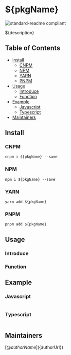 # ${pkgName}

![standard-readme compliant](https://img.shields.io/badge/typescript-v4.5.2-green.svg?style=flat-square)

${description}

## Table of Contents

- [Install](#install)
  - [CNPM](#cnpm)
  - [NPM](#npm)
  - [YARN](#yarn)
  - [PNPM](#pnpm)
- [Usage](#usage)
  - [Introduce](#introduce)
  - [Function](#function)
- [Example](#example)
  - [Javascript](#javascript)
  - [Typescript](#typescript)
- [Maintainers](#maintainers)

## Install

### CNPM

```
cnpm i ${pkgName} --save
```

### NPM

```
npm i ${pkgName} --save
```

### YARN

```
yarn add ${pkgName}
```

### PNPM

```
pnpm add ${pkgName}
```

## Usage

### Introduce

### Function

## Example

### Javascript

```javascript

```

### Typescript

```typescript

```

## Maintainers

[@${authorName}](${authorUrl})
